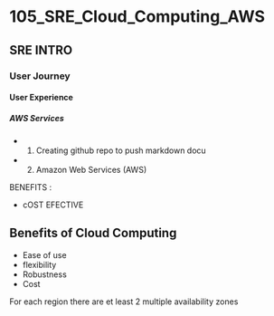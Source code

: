 # 105_SRE_Cloud_Computing_AWS
## SRE INTRO
### User Journey
#### User Experience
##### AWS Services
- 1. Creating github repo to push markdown docu
- 2.  Amazon Web Services (AWS)

BENEFITS : 
- cOST EFECTIVE


## Benefits of Cloud Computing
- Ease of use
- flexibility
- Robustness
- Cost

For each region there are et least 2 multiple availability zones
